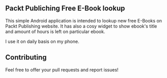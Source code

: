 ## Packt Publiching Free E-Book lookup

This simple Android application is intended to lookup new free E-Books on Packt Publishing website.
It has also a cosy widget to show ebook's title and amount of hours is left on particular ebook.

I use it on daily basis on my phone.

## Contributing

Feel free to offer your pull requests and report issues!
